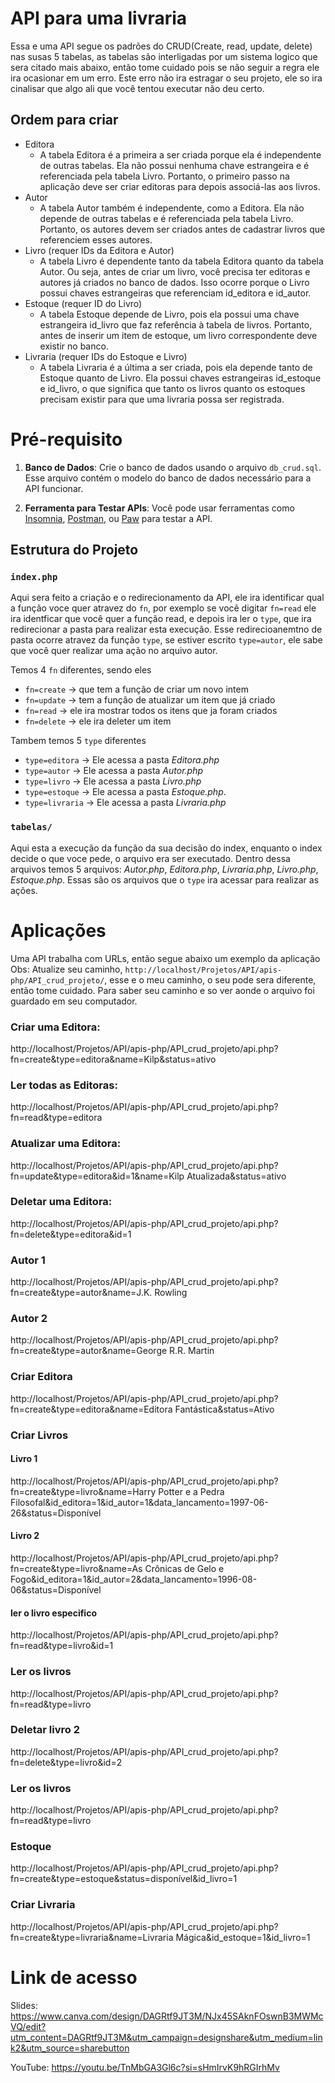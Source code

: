 # API para uma livraria
Essa e uma API segue os padrões do CRUD(Create, read, update, delete) nas susas 5 tabelas, as tabelas são interligadas por um sistema logico que sera citado mais abaixo, então tome cuidado pois se não seguir a regra ele ira ocasionar em um erro. Este erro não ira estragar o seu projeto, ele so ira cinalisar que algo ali que você tentou executar não deu certo.

## Ordem para criar
- Editora
  - A tabela Editora é a primeira a ser criada porque ela é independente de outras tabelas. Ela não possui nenhuma chave estrangeira e é referenciada pela tabela Livro. Portanto, o primeiro passo na aplicação deve ser criar editoras para depois associá-las aos livros.
- Autor
  - A tabela Autor também é independente, como a Editora. Ela não depende de outras tabelas e é referenciada pela tabela Livro. Portanto, os autores devem ser criados antes de cadastrar livros que referenciem esses autores.
- Livro (requer IDs da Editora e Autor)
  - A tabela Livro é dependente tanto da tabela Editora quanto da tabela Autor. Ou seja, antes de criar um livro, você precisa ter editoras e autores já criados no banco de dados. Isso ocorre porque o Livro possui chaves estrangeiras que referenciam id_editora e id_autor.
- Estoque (requer ID do Livro)
  - A tabela Estoque depende de Livro, pois ela possui uma chave estrangeira id_livro que faz referência à tabela de livros. Portanto, antes de inserir um item de estoque, um livro correspondente deve existir no banco.
- Livraria (requer IDs do Estoque e Livro)
  - A tabela Livraria é a última a ser criada, pois ela depende tanto de Estoque quanto de Livro. Ela possui chaves estrangeiras id_estoque e id_livro, o que significa que tanto os livros quanto os estoques precisam existir para que uma livraria possa ser registrada.

# Pré-requisito
1. **Banco de Dados**: Crie o banco de dados usando o arquivo `db_crud.sql`. Esse arquivo contém o modelo do banco de dados necessário para a API funcionar.

2. **Ferramenta para Testar APIs**: Você pode usar ferramentas como [Insomnia](https://insomnia.rest/), [Postman](https://www.postman.com/), ou [Paw](https://paw.cloud/) para testar a API.

## Estrutura do Projeto
### `index.php`
Aqui sera feito a criação e o redirecionamento da API, ele ira identificar qual a função voce quer atravez do `fn`, por exemplo se você digitar `fn=read` ele ira identficar que você quer a função read, e depois ira ler o `type`, que ira redirecionar a pasta para realizar esta execução.
Esse redirecioanemtno de pasta ocorre atravez da função `type`, se estiver escrito `type=autor`, ele sabe que você quer realizar uma ação no arquivo autor.

Temos 4 `fn` diferentes, sendo eles
- `fn=create` -> que tem a função de criar um novo intem
- `fn=update` -> tem a função de atualizar um item que já criado
- `fn=read` -> ele ira mostrar todos os itens que ja foram criados
- `fn=delete` -> ele ira deleter um item

Tambem temos 5 `type` diferentes
- `type=editora` -> Ele acessa a pasta *Editora.php*
- `type=autor` -> Ele acessa a pasta *Autor.php*
- `type=livro` -> Ele acessa a pasta *Livro.php*
- `type=estoque` -> Ele acessa a pasta *Estoque.php*.
- `type=livraria` -> Ele acessa a pasta *Livraria.php*
  
### `tabelas/`
Aqui esta a execução da função da sua decisão do index, enquanto o index decide o que voce pede, o arquivo era ser executado.
Dentro dessa arquivos temos 5 arquivos: *Autor.php*, *Editora.php*, *Livraria.php*, *Livro.php*, *Estoque.php*.
Essas são os arquivos que o `type` ira acessar para realizar as ações.


# Aplicações 
Uma API trabalha com URLs, então segue abaixo um exemplo da aplicação
Obs: Atualize seu caminho, `http://localhost/Projetos/API/apis-php/API_crud_projeto/`, esse e o meu caminho, o seu pode sera diferente, então tome cuidado.
Para saber seu caminho e so ver aonde o arquivo foi guardado em seu computador.

### Criar uma Editora:
http://localhost/Projetos/API/apis-php/API_crud_projeto/api.php?fn=create&type=editora&name=Kilp&status=ativo

### Ler todas as Editoras:
http://localhost/Projetos/API/apis-php/API_crud_projeto/api.php?fn=read&type=editora

### Atualizar uma Editora:
http://localhost/Projetos/API/apis-php/API_crud_projeto/api.php?fn=update&type=editora&id=1&name=Kilp Atualizada&status=ativo

### Deletar uma Editora:
http://localhost/Projetos/API/apis-php/API_crud_projeto/api.php?fn=delete&type=editora&id=1

### Autor 1
http://localhost/Projetos/API/apis-php/API_crud_projeto/api.php?fn=create&type=autor&name=J.K. Rowling

### Autor 2
http://localhost/Projetos/API/apis-php/API_crud_projeto/api.php?fn=create&type=autor&name=George R.R. Martin


### Criar Editora
http://localhost/Projetos/API/apis-php/API_crud_projeto/api.php?fn=create&type=editora&name=Editora Fantástica&status=Ativo

### Criar Livros
#### Livro 1
http://localhost/Projetos/API/apis-php/API_crud_projeto/api.php?fn=create&type=livro&name=Harry Potter e a Pedra Filosofal&id_editora=1&id_autor=1&data_lancamento=1997-06-26&status=Disponível

#### Livro 2
http://localhost/Projetos/API/apis-php/API_crud_projeto/api.php?fn=create&type=livro&name=As Crônicas de Gelo e Fogo&id_editora=1&id_autor=2&data_lancamento=1996-08-06&status=Disponível

#### ler o livro especifico
http://localhost/Projetos/API/apis-php/API_crud_projeto/api.php?fn=read&type=livro&id=1

### Ler os livros 
http://localhost/Projetos/API/apis-php/API_crud_projeto/api.php?fn=read&type=livro

### Deletar livro 2
http://localhost/Projetos/API/apis-php/API_crud_projeto/api.php?fn=delete&type=livro&id=2

### Ler os livros 
http://localhost/Projetos/API/apis-php/API_crud_projeto/api.php?fn=read&type=livro

### Estoque
http://localhost/Projetos/API/apis-php/API_crud_projeto/api.php?fn=create&type=estoque&status=disponível&id_livro=1

### Criar Livraria
http://localhost/Projetos/API/apis-php/API_crud_projeto/api.php?fn=create&type=livraria&name=Livraria Mágica&id_estoque=1&id_livro=1


# Link de acesso 
Slides:
https://www.canva.com/design/DAGRtf9JT3M/NJx45SAknFOswnB3MWMcVQ/edit?utm_content=DAGRtf9JT3M&utm_campaign=designshare&utm_medium=link2&utm_source=sharebutton

YouTube:
https://youtu.be/TnMbGA3Gl6c?si=sHmIrvK9hRGIrhMv